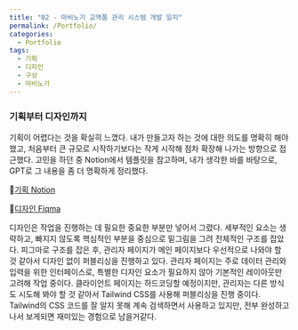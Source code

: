 ```yaml
---
title: "02 - 마비노기 교역품 관리 시스템 개발 일지"
permalink: /Portfolio/
categories:
  - Portfolio
tags:
  - 기획
  - 디자인
  - 구상
  - 마비노기
---
```



### 기획부터 디자인까지
기획이 어렵다는 것을 확실히 느꼈다. 
내가 만들고자 하는 것에 대한 의도를 명확히 해야 했고, 처음부터 큰 규모로 시작하기보다는 작게 시작해 점차 확장해 나가는 방향으로 접근했다. 
고민을 하던 중 Notion에서 템플릿을 참고하며, 내가 생각한 바를 바탕으로, GPT로 그 내용을 좀 더 명확하게 정리했다.

🎈[기획 Notion](https://broadleaf-canopy-82c.notion.site/1265ff4e6f9380548e4dec5919291874)

🎈[디자인 Fiqma](https://www.figma.com/proto/GwF1JZA1NvhthKdnm4pjMP/Untitled?node-id=30-671&t=xasOvnmGF71ZDDck-1&scaling=contain&content-scaling=fixed&page-id=17%3A1178)

디자인은 작업을 진행하는 데 필요한 중요한 부분만 넣어서 그렸다. 
세부적인 요소는 생략하고, 빠지지 않도록 핵심적인 부분을 중심으로 밑그림을 그려 전체적인 구조를 잡았다. 
피그마로 구조를 잡은 후, 관리자 페이지가 메인 페이지보다 우선적으로 나와야 할 것 같아서 디자인 없이 퍼블리싱을 진행하고 있다. 
관리자 페이지는 주로 데이터 관리와 입력을 위한 인터페이스로, 특별한 디자인 요소가 필요하지 않아 기본적인 레이아웃만 고려해 작업 중이다. 
클라이언트 페이지는 하드코딩할 예정이지만, 관리자는 다른 방식도 시도해 봐야 할 것 같아서 Tailwind CSS를 사용해 퍼블리싱을 진행 중이다. 
Tailwind의 CSS 코드를 잘 알지 못해 계속 검색하면서 사용하고 있지만, 전부 완성하고 나서 보게되면 재미있는 경험으로 남을거같다.